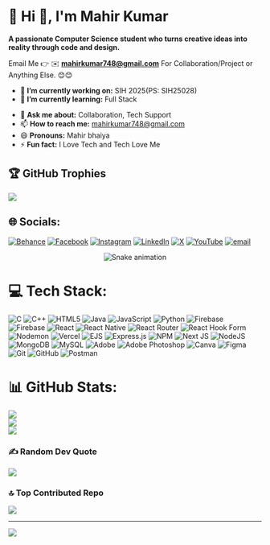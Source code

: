 # 💫 Hi 👋, I'm Mahir Kumar
**A passionate Computer Science student who turns creative ideas into reality through code and design.**

Email Me 👉 ✉️ **mahirkumar748@gmail.com** For Collaboration/Project or Anything Else. 😊😊

- 🔭 **I’m currently working on:** SIH 2025(PS: SIH25028)
- 🌱 **I’m currently learning:** Full Stack
<!--- 👯 **I’m looking to collaborate on:** Enter your project name and info -->
<!--- 🤔 **I’m looking for help with:** Your project here -->
- 💬 **Ask me about:** Collaboration, Tech Support
- 📫 **How to reach me:** mahirkumar748@gmail.com
- 😄 **Pronouns:** Mahir bhaiya
- ⚡ **Fun fact:** I Love Tech and Tech Love Me

## 🏆 GitHub Trophies
![](https://github-profile-trophy.vercel.app/?username=alamimran613&theme=radical&no-frame=false&no-bg=false&margin-w=4)

## 🌐 Socials:
[![Behance](https://img.shields.io/badge/Behance-1769ff?logo=behance&logoColor=white)](https://behance.net/mahirkumar3) [![Facebook](https://img.shields.io/badge/Facebook-%231877F2.svg?logo=Facebook&logoColor=white)](https://facebook.com/mahir.sharma.583671) [![Instagram](https://img.shields.io/badge/Instagram-%23E4405F.svg?logo=Instagram&logoColor=white)](https://instagram.com/artfuldesiigns) [![LinkedIn](https://img.shields.io/badge/LinkedIn-%230077B5.svg?logo=linkedin&logoColor=white)](https://linkedin.com/in/mahir-kumar) [![X](https://img.shields.io/badge/X-black.svg?logo=X&logoColor=white)](https://x.com/@mahi66569) [![YouTube](https://img.shields.io/badge/YouTube-%23FF0000.svg?logo=YouTube&logoColor=white)](https://youtube.com/@@mahirkumar2334) [![email](https://img.shields.io/badge/Email-D14836?logo=gmail&logoColor=white)](mailto:mahirkumar748@gmail.com) 

<!-- Snake Game Repo View -->

<div align="center">
  <img src="https://profile-readme-generator.com/assets/snake.svg" alt="Snake animation" />
</div>

# 💻 Tech Stack:
![C](https://img.shields.io/badge/c-%2300599C.svg?style=for-the-badge&logo=c&logoColor=white) ![C++](https://img.shields.io/badge/c++-%2300599C.svg?style=for-the-badge&logo=c%2B%2B&logoColor=white) ![HTML5](https://img.shields.io/badge/html5-%23E34F26.svg?style=for-the-badge&logo=html5&logoColor=white) ![Java](https://img.shields.io/badge/java-%23ED8B00.svg?style=for-the-badge&logo=openjdk&logoColor=white) ![JavaScript](https://img.shields.io/badge/javascript-%23323330.svg?style=for-the-badge&logo=javascript&logoColor=%23F7DF1E) ![Python](https://img.shields.io/badge/python-3670A0?style=for-the-badge&logo=python&logoColor=ffdd54) ![Firebase](https://img.shields.io/badge/firebase-%23039BE5.svg?style=for-the-badge&logo=firebase) ![Firebase](https://img.shields.io/badge/firebase-a08021?style=for-the-badge&logo=firebase&logoColor=ffcd34) ![React](https://img.shields.io/badge/react-%2320232a.svg?style=for-the-badge&logo=react&logoColor=%2361DAFB) ![React Native](https://img.shields.io/badge/react_native-%2320232a.svg?style=for-the-badge&logo=react&logoColor=%2361DAFB) ![React Router](https://img.shields.io/badge/React_Router-CA4245?style=for-the-badge&logo=react-router&logoColor=white) ![React Hook Form](https://img.shields.io/badge/React%20Hook%20Form-%23EC5990.svg?style=for-the-badge&logo=reacthookform&logoColor=white) ![Nodemon](https://img.shields.io/badge/NODEMON-%23323330.svg?style=for-the-badge&logo=nodemon&logoColor=%BBDEAD) ![Vercel](https://img.shields.io/badge/vercel-%23000000.svg?style=for-the-badge&logo=vercel&logoColor=white) ![EJS](https://img.shields.io/badge/ejs-%23B4CA65.svg?style=for-the-badge&logo=ejs&logoColor=black) ![Express.js](https://img.shields.io/badge/express.js-%23404d59.svg?style=for-the-badge&logo=express&logoColor=%2361DAFB) ![NPM](https://img.shields.io/badge/NPM-%23CB3837.svg?style=for-the-badge&logo=npm&logoColor=white) ![Next JS](https://img.shields.io/badge/Next-black?style=for-the-badge&logo=next.js&logoColor=white) ![NodeJS](https://img.shields.io/badge/node.js-6DA55F?style=for-the-badge&logo=node.js&logoColor=white) ![MongoDB](https://img.shields.io/badge/MongoDB-%234ea94b.svg?style=for-the-badge&logo=mongodb&logoColor=white) ![MySQL](https://img.shields.io/badge/mysql-4479A1.svg?style=for-the-badge&logo=mysql&logoColor=white) ![Adobe](https://img.shields.io/badge/adobe-%23FF0000.svg?style=for-the-badge&logo=adobe&logoColor=white) ![Adobe Photoshop](https://img.shields.io/badge/adobe%20photoshop-%2331A8FF.svg?style=for-the-badge&logo=adobe%20photoshop&logoColor=white) ![Canva](https://img.shields.io/badge/Canva-%2300C4CC.svg?style=for-the-badge&logo=Canva&logoColor=white) ![Figma](https://img.shields.io/badge/figma-%23F24E1E.svg?style=for-the-badge&logo=figma&logoColor=white) ![Git](https://img.shields.io/badge/git-%23F05033.svg?style=for-the-badge&logo=git&logoColor=white) ![GitHub](https://img.shields.io/badge/github-%23121011.svg?style=for-the-badge&logo=github&logoColor=white) ![Postman](https://img.shields.io/badge/Postman-FF6C37?style=for-the-badge&logo=postman&logoColor=white)
# 📊 GitHub Stats:
![](https://github-readme-stats.vercel.app/api?username=MahirKumar-coder&theme=radical&hide_border=false&include_all_commits=true&count_private=false)<br/>
![](https://nirzak-streak-stats.vercel.app/?user=MahirKumar-coder&theme=radical&hide_border=false)<br/>
![](https://github-readme-stats.vercel.app/api/top-langs/?username=MahirKumar-coder&theme=radical&hide_border=false&include_all_commits=true&count_private=false&layout=compact)

### ✍️ Random Dev Quote
![](https://quotes-github-readme.vercel.app/api?type=horizontal&theme=radical)

### 🔝 Top Contributed Repo
![](https://github-contributor-stats.vercel.app/api?username=MahirKumar-coder&limit=5&theme=dark&combine_all_yearly_contributions=true)

---
[![](https://visitcount.itsvg.in/api?id=MahirKumar-coder&icon=0&color=0)](https://visitcount.itsvg.in)

<!-- Proudly created with GPRM ( https://gprm.itsvg.in ) -->
